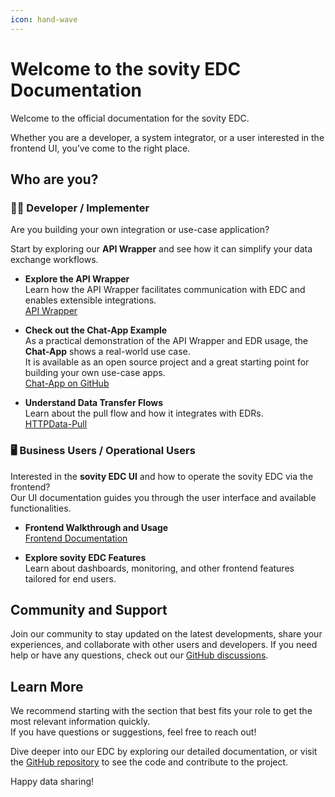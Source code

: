 ```yaml
---
icon: hand-wave
---
```


# Welcome to the sovity EDC Documentation

Welcome to the official documentation for the sovity EDC.  

Whether you are a developer, a system integrator, or a user interested in the frontend UI, you’ve come to the right place.

## Who are you?

### 👨‍💻 Developer / Implementer

Are you building your own integration or use-case application?

Start by exploring our **API Wrapper** and see how it can simplify your data exchange workflows.

- **Explore the API Wrapper**  
  Learn how the API Wrapper facilitates communication with EDC and enables extensible integrations.  
  [API Wrapper](Backend/API-Wrapper/what-is-the-api-wrapper.md)

- **Check out the Chat-App Example**  
  As a practical demonstration of the API Wrapper and EDR usage, the **Chat-App** shows a real-world use case.  
  It is available as an open source project and a great starting point for building your own use-case apps.  
  [Chat-App on GitHub](https://github.com/sovity/edc-ce/tree/main/examples/chat-app)

- **Understand Data Transfer Flows**  
  Learn about the pull flow and how it integrates with EDRs.  
  [HTTPData-Pull](Backend/Management-API/httpdata-pull-parameterized.md)

### 🖥️ Business Users / Operational Users

Interested in the **sovity EDC UI** and how to operate the sovity EDC via the frontend?  
Our UI documentation guides you through the user interface and available functionalities.

- **Frontend Walkthrough and Usage**  
  [Frontend Documentation](Frontend/walkthrough-guide.md)

- **Explore sovity EDC Features**  
  Learn about dashboards, monitoring, and other frontend features tailored for end users.

## Community and Support

Join our community to stay updated on the latest developments, share your experiences, and collaborate with other users and developers. If you need help or have any questions, check out our [GitHub discussions](https://github.com/sovity/edc-ce/discussions).

## Learn More

We recommend starting with the section that best fits your role to get the most relevant information quickly.  
If you have questions or suggestions, feel free to reach out!

Dive deeper into our EDC by exploring our detailed documentation, or visit the [GitHub repository](https://github.com/sovity/edc-ce) to see the code and contribute to the project.

Happy data sharing!
